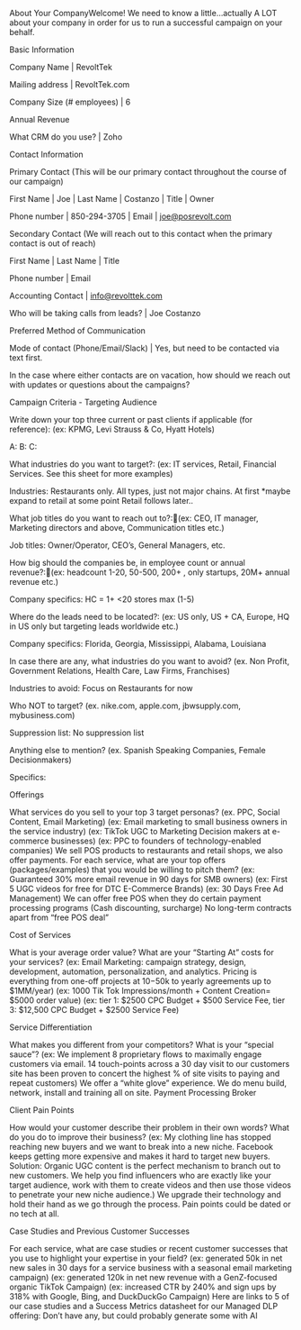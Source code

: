 About Your CompanyWelcome! We need to know a little…actually A LOT about your company in order for us to run a successful campaign on your behalf. 


Basic Information

Company Name
 | RevoltTek

Mailing address
 | RevoltTek.com

Company Size (# employees)
 | 6

Annual Revenue

What CRM do you use?
 | Zoho


Contact Information

Primary Contact (This will be our primary contact throughout the course of our campaign)

First Name
 | Joe 
 | Last Name
 | Costanzo
 | Title
 | Owner

Phone number
 | 850-294-3705
 | Email
 | joe@posrevolt.com

Secondary Contact (We will reach out to this contact when the primary contact is out of reach)

First Name
 | Last Name
 | Title

Phone number
 | Email

Accounting Contact
 | info@revolttek.com

Who will be taking calls from leads?
 | Joe Costanzo 


Preferred Method of Communication

Mode of contact (Phone/Email/Slack)
 | Yes, but need to be contacted via text first.

In the case where either contacts are on vacation, how should we reach out with updates or questions about the campaigns?


Campaign Criteria - Targeting Audience

Write down your top three current or past clients if applicable (for reference):
 (ex: KPMG, Levi Strauss & Co,  Hyatt Hotels) 

A: 
 B: 
 C: 

What industries do you want to target?:
 (ex: IT services, Retail, Financial Services. See this sheet for more examples)

Industries:
 Restaurants only. All types, just not major chains. 
 At first *maybe expand to retail at some point 
 Retail follows later..

What job titles do you want to reach out to?:(ex: CEO, IT manager, Marketing directors and above, Communication titles etc.)

Job titles:
 Owner/Operator, CEO’s, General Managers, etc. 

How big should the companies be, in employee count or annual revenue?:(ex: headcount 1-20, 50-500, 200+ , only startups, 20M+ annual revenue etc.)

Company specifics:
 HC = 1+ 
 <20 stores max (1-5)

Where do the leads need to be located?:
 (ex: US only, US + CA, Europe, HQ in US only but targeting leads worldwide etc.)

Company specifics:
 Florida, Georgia, Mississippi, Alabama, Louisiana

In case there are any, what industries do you want to avoid? 
 (ex. Non Profit, Government Relations, Health Care, Law Firms, Franchises)

Industries to avoid:
 Focus on Restaurants for now

Who NOT to target? 
 (ex. nike.com, apple.com, jbwsupply.com, mybusiness.com)

Suppression list:
 No suppression list 

Anything else to mention?
 (ex. Spanish Speaking Companies, Female Decisionmakers)

Specifics:


Offerings

What services do you sell to your top 3 target personas? (ex. PPC, Social Content, Email Marketing) 
 (ex: Email marketing to small business owners in the service industry)
 (ex: TikTok UGC to Marketing Decision makers at e-commerce businesses)
 (ex: PPC to founders of technology-enabled companies) 
 We sell POS products to restaurants and retail shops, we also offer payments.
 For each service, what are your top offers (packages/examples) that you would be willing to pitch them?
 (ex: Guaranteed 30% more email revenue in 90 days for SMB owners)
 (ex: First 5 UGC videos for free for DTC E-Commerce Brands)
 (ex: 30 Days Free Ad Management)
 We can offer free POS when they do certain payment processing programs (Cash discounting, surcharge)
 No long-term contracts apart from “free POS deal” 

Cost of Services

What is your average order value? What are your “Starting At” costs for your services?
 (ex: Email Marketing: campaign strategy, design, development, automation, personalization, and analytics. Pricing is everything from one-off projects at $10-$50k to yearly agreements up to $1MM/year)
 (ex: 1000 Tik Tok Impressions/month + Content Creation= $5000 order value)
 (ex: tier 1: $2500 CPC Budget + $500 Service Fee, tier 3: $12,500 CPC Budget + $2500 Service Fee)

Service Differentiation

What makes you different from your competitors? What is your “special sauce”?
 (ex: We implement 8 proprietary flows to maximally engage customers via email. 14 touch-points across a 30 day visit to our customers site has been proven to concert the highest % of site visits to paying and repeat customers)
 We offer a “white glove” experience. We do menu build, network, install and training all on site.
 Payment Processing Broker

Client Pain Points

How would your customer describe their problem in their own words? What do you do to improve their business?
 (ex: My clothing line has stopped reaching new buyers and we want to break into a new niche. Facebook keeps getting more expensive and makes it hard to target new buyers.
 Solution: Organic UGC content is the perfect mechanism to branch out to new customers. We help you find influencers who are exactly like your target audience, work with them to create videos and then use those videos to penetrate your new niche audience.)
 We upgrade their technology and hold their hand as we go through the process. Pain points could be dated or no tech at all.

Case Studies and Previous Customer Successes

For each service, what are case studies or recent customer successes that you use to highlight your expertise in your field?
 (ex: generated 50k in net new sales in 30 days for a service business with a seasonal email marketing campaign)
 (ex: generated 120k in net new revenue with a GenZ-focused organic TikTok Campaign) 
 (ex: increased CTR by 240% and sign ups by 318% with Google, Bing, and DuckDuckGo Campaign)
 Here are links to 5 of our case studies and a Success Metrics datasheet for our Managed DLP offering:
 Don’t have any, but could probably generate some with AI
